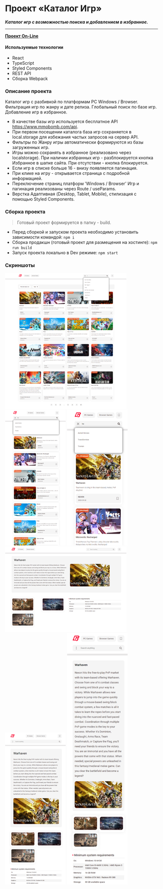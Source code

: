 # Проект «Каталог Игр»

**_Каталог игр с возможностью поиска и добавлением в избранное._**

---

**[Проект On-Line](https://games.dendev.ru)**

#### Используемые технологии

-   React
-   TypeScript
-   Styled Components
-   REST API
-   Сборка Webpack

### Описание проекта

Каталог игр с разбивкой по платформам PC Windows / Browser. Фильтрация игр по жанру и дате релиза. Глобальный поиск по базе игр. Добавление игр в избранное.

-   В качестве базы игр используется бесплатное API https://www.mmobomb.com/api.
-   При первом посещении каталога база игр сохраняется в local.storage для избежания частых запросов на сервер API.
-   Фильтры по Жанру игры автоматически формируются из базы загруженных игр.
-   Игры можно сохранять в избранное (реализовано через localstorage). При наличии избранных игр - разблокируется кнопка Избранное в шапке сайта. При отсутствии - кнопка блокируется.
-   Если игр в списке больше 16 - внизу появляется пагинация.
-   При клике на игру - открывается страница с подробной информацией.
-   Переключение страниц платформ 'Windows / Browser' Игр и пагинация реализованы через Route / useParams.
-   Верстка Адаптивная (Desktop, Tablet, Mobile), стилизация с помощью Styled Components.

### Сборка проекта

> Готовый проект формируется в папку - build.

-   Перед сборкой и запуском проекта необходимо установить зависимости командой: `npm i`
-   Сборка продакшн (готовый проект для размещения на хостинге): `npm run build`
-   Запуск проекта локально в Dev режиме: `npm start`

### Скриншоты

![Скриншот Главная desktop](/screenshots/main_desktop.jpg)
![Скриншот Главная tablet](/screenshots/main_tablet.jpg)
![Скриншот Главная mobile](/screenshots/main_mobile.jpg)
![Скриншот Информация об игре desktop](/screenshots/game_desktop.jpg)
![Скриншот Информация об игре tablet](/screenshots/game_tablet.jpg)
![Скриншот Информация об игре mobile](/screenshots/game_mobile.jpg)
